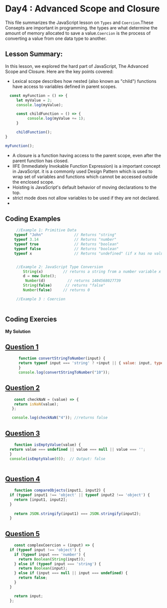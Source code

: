 
# Day4 : Advanced Scope and Closure
This file summarizes the JavaScript lesson on `Types` and `Coercion`.These Consepts are important in programming. the types are what determine the amount of memory allocated to save a value.`Coercion` is the process of converting a value from one data type to another. 

## Lesson Summary:
In this lesson, we explored the hard part of JavaScript, The Advanced Scope and Closure. Here are the key points covered:

* Lexical scope describes how nested (also known as "child") functions have access to variables defined in parent scopes.
```jsx
  const myFunction = () => {
     let myValue = 2;
     console.log(myValue);

     const childFunction = () => {
          console.log(myValue += 1);
     }

     childFunction();
}

myFunction();
```
* A closure is a function having access to the parent scope, even after the parent function has closed.
* IIFE (Immediately Invokable Function Expression) is a important concept in JavaScript. it is a commonly used Design Pattern which is used to wrap set of variables and functions which cannot be accessed outside the enclosed scope.
* Hoisting is JavaScript's default behavior of moving declarations to the top.
* strict mode does not allow variables to be used if they are not declared.
* 
   
## Coding Examples
```jsx
     //Example 1: Primitive Data
    typeof "John"              // Returns "string"
    typeof 3.14                // Returns "number"
    typeof true                // Returns "boolean"
    typeof false               // Returns "boolean"
    typeof x                   // Returns "undefined" (if x has no value)


     //Example 2: JavaScript Type Conversion
        String(x)         // returns a string from a number variable x
        d = new Date();
         Number(d)          // returns 1404568027739
        String(false)      // returns "false"
        Number(false)     // returns 0

     //Example 3 : Coercion
    
```
## Coding Exercies
  **My Solution**   

## [Question 1](https://github.com/orjwan-alrajaby/gsg-expressjs-backend-training-2023/blob/main/learning-sprint-1/week3-day1-tasks/tasks.md)

```jsx
      function convertStringToNumber(input) {
      return typeof input === 'string' ? +input || { value: input, type: 'Invalid Number' } : { value: input, type: typeof input };
      }
      console.log(convertStringToNumber("10"));
```
## [Question 2](https://github.com/orjwan-alrajaby/gsg-expressjs-backend-training-2023/blob/main/learning-sprint-1/week3-day1-tasks/tasks.md)

```jsx
    const checkNaN = (value) => {
    return isNaN(value);
   };

   console.log(checkNaN("4")); //returns false
```
## [Question 3](https://github.com/orjwan-alrajaby/gsg-expressjs-backend-training-2023/blob/main/learning-sprint-1/week3-day1-tasks/tasks.md)

```jsx
    function isEmptyValue(value) {
  return value === undefined || value === null || value === '';
  }
  console(isEmptyValue(0));  // Output: false
 


```
## [Question 4](https://github.com/orjwan-alrajaby/gsg-expressjs-backend-training-2023/blob/main/learning-sprint-1/week3-day1-tasks/tasks.md)

```jsx
    function compareObjects(input1, input2) {
  if (typeof input1 !== 'object' || typeof input2 !== 'object') {
    return [input1, input2];
  }
  
    return JSON.stringify(input1) === JSON.stringify(input2);
  }


```

## [Question 5](https://github.com/orjwan-alrajaby/gsg-expressjs-backend-training-2023/blob/main/learning-sprint-1/week3-day1-tasks/tasks.md)

```jsx
    const complexCoercion = (input) => {
  if (typeof input !== 'object') {
    if (typeof input === 'number') {
      return Boolean(String(input));
    } else if (typeof input === 'string') {
      return Boolean(input);
    } else if (input === null || input === undefined) {
      return false;
    }
  }

    return input;
  };


```


